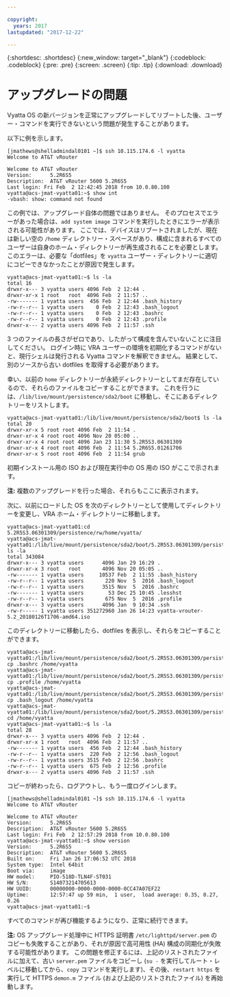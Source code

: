 ```yaml
---

copyright:
  years: 2017
lastupdated: "2017-12-22"

---
```


{:shortdesc: .shortdesc}
{:new_window: target="_blank"}
{:codeblock: .codeblock}
{:pre: .pre}
{:screen: .screen}
{:tip: .tip}
{:download: .download}

# アップグレードの問題
Vyatta OS の新バージョンを正常にアップグレードしてリブートした後、ユーザー・コマンドを実行できないという問題が発生することがあります。

以下に例を示します。

```
[jmathews@shelladmindal0101 ~]$ ssh 10.115.174.6 -l vyatta
Welcome to AT&T vRouter

Welcome to AT&T vRouter
Version:      5.2R6S5
Description:  AT&T vRouter 5600 5.2R6S5
Last login: Fri Feb  2 12:42:45 2018 from 10.0.80.100
vyatta@acs-jmat-vyatta01:~$ show int
-vbash: show: command not found
```

この例では、アップグレード自体の問題ではありません。 そのプロセスでエラーがあった場合は、`add system image` コマンドを実行したときにエラーが表示される可能性があります。 ここでは、デバイスはリブートされましたが、現在は新しい空の `/home` ディレクトリー・スペースがあり、構成に含まれるすべてのユーザーは自身のホーム・ディレクトリーが再生成されることを必要とします。 このエラーは、必要な「dotfiles」を `vyatta` ユーザー・ディレクトリーに適切にコピーできなかったことが原因で発生します。

```
vyatta@acs-jmat-vyatta01:~$ ls -la
total 16
drwxr-x--- 3 vyatta users 4096 Feb  2 12:44 .
drwxr-xr-x 1 root   root  4096 Feb  2 11:57 ..
-rw------- 1 vyatta users  456 Feb  2 12:44 .bash_history
-rw-r--r-- 1 vyatta users    0 Feb  2 12:43 .bash_logout
-rw-r--r-- 1 vyatta users    0 Feb  2 12:43 .bashrc
-rw-r--r-- 1 vyatta users    0 Feb  2 12:43 .profile
drwxr-x--- 2 vyatta users 4096 Feb  2 11:57 .ssh
```

3 つのファイルの長さがゼロであり、したがって構成を含んでいないことに注目してください。 ログイン時に VRA ユーザーの環境を初期化するコマンドがないと、現行シェルは発行される Vyatta コマンドを解釈できません。 結果として、別のソースから古い dotfiles を取得する必要があります。

幸い、以前の `home` ディレクトリーが永続ディレクトリーとしてまだ存在しているので、それらのファイルをコピーすることができます。 これを行うには、`/lib/live/mount/persistence/sda2/boot` に移動し、そこにあるディレクトリーをリストします。

```
vyatta@acs-jmat-vyatta01:/lib/live/mount/persistence/sda2/boot$ ls -la
total 20
drwxr-xr-x 5 root root 4096 Feb  2 11:54 .
drwxr-xr-x 4 root root 4096 Nov 20 05:00 ..
drwxr-xr-x 4 root root 4096 Jan 23 11:30 5.2R5S3.06301309
drwxr-xr-x 4 root root 4096 Feb  2 11:54 5.2R6S5.01261706
drwxr-xr-x 5 root root 4096 Feb  2 11:54 grub
```

初期インストール用の ISO および現在実行中の OS 用の ISO がここで示されます。 

**注:** 複数のアップグレードを行った場合、それらもここに表示されます。

次に、以前にロードした OS を次のディレクトリーとして使用してディレクトリーを変更し、VRA ホーム・ディレクトリーに移動します。

```
vyatta@acs-jmat-vyatta01:cd 5.2R5S3.06301309/persistence/rw/home/vyatta/
vyatta@acs-jmat-vyatta01:/lib/live/mount/persistence/sda2/boot/5.2R5S3.06301309/persistence/rw/home/vyatta$ ls -la
total 343084
drwxr-x--- 3 vyatta users      4096 Jan 29 16:29 .
drwxr-xr-x 3 root   root       4096 Nov 20 05:05 ..
-rw------- 1 vyatta users     10537 Feb  2 11:55 .bash_history
-rw-r--r-- 1 vyatta users       220 Nov  5  2016 .bash_logout
-rw-r--r-- 1 vyatta users      3515 Nov  5  2016 .bashrc
-rw------- 1 vyatta users        53 Dec 25 10:45 .lesshst
-rw-r--r-- 1 vyatta users       675 Nov  5  2016 .profile
drwxr-x--- 3 vyatta users      4096 Jan  9 10:34 .ssh
-rw-r----- 1 vyatta users 351272960 Jan 26 14:23 vyatta-vrouter-5.2_20180126T1706-amd64.iso
```

このディレクトリーに移動したら、dotfiles を表示し、それらをコピーすることができます。

```
vyatta@acs-jmat-vyatta01:/lib/live/mount/persistence/sda2/boot/5.2R5S3.06301309/persistence/rw/home/vyatta$ cp .bashrc /home/vyatta
vyatta@acs-jmat-vyatta01:/lib/live/mount/persistence/sda2/boot/5.2R5S3.06301309/persistence/rw/home/vyatta$ cp .profile /home/vyatta
vyatta@acs-jmat-vyatta01:/lib/live/mount/persistence/sda2/boot/5.2R5S3.06301309/persistence/rw/home/vyatta$ cp .bash_logout /home/vyatta
vyatta@acs-jmat-vyatta01:/lib/live/mount/persistence/sda2/boot/5.2R5S3.06301309/persistence/rw/home/vyatta$ cd /home/vyatta
vyatta@acs-jmat-vyatta01:~$ ls -la
total 28
drwxr-x--- 3 vyatta users 4096 Feb  2 12:44 .
drwxr-xr-x 1 root   root  4096 Feb  2 11:57 ..
-rw------- 1 vyatta users  456 Feb  2 12:44 .bash_history
-rw-r--r-- 1 vyatta users  220 Feb  2 12:56 .bash_logout
-rw-r--r-- 1 vyatta users 3515 Feb  2 12:56 .bashrc
-rw-r--r-- 1 vyatta users  675 Feb  2 12:56 .profile
drwxr-x--- 2 vyatta users 4096 Feb  2 11:57 .ssh
```

コピーが終わったら、ログアウトし、もう一度ログインします。

```
[jmathews@shelladmindal0101 ~]$ ssh 10.115.174.6 -l vyatta
Welcome to AT&T vRouter

Welcome to AT&T vRouter
Version:      5.2R6S5
Description:  AT&T vRouter 5600 5.2R6S5
Last login: Fri Feb  2 12:57:29 2018 from 10.0.80.100
vyatta@acs-jmat-vyatta01:~$ show version
Version:      5.2R6S5
Description:  AT&T vRouter 5600 5.2R6S5
Built on:     Fri Jan 26 17:06:52 UTC 2018
System type:  Intel 64bit
Boot via:     image
HW model:     PIO-518D-TLN4F-ST031
HW S/N:       S14073214705613
HW UUID:      00000000-0000-0000-0000-0CC47A07EF22
Uptime:       12:57:47 up 59 min,  1 user,  load average: 0.35, 0.27, 0.26
vyatta@acs-jmat-vyatta01:~$
```
すべてのコマンドが再び機能するようになり、正常に続行できます。

**注:** OS アップグレード処理中に HTTPS 証明書 `/etc/lighttpd/server.pem` のコピーも失敗することがあり、それが原因で高可用性 (HA) 構成の同期化が失敗する可能性があります。 この問題を修正するには、上記のリストされたファイルに加えて、古い `server.pem` ファイルをコピーし (`su -` を実行してルート・レベルに移動してから、`copy` コマンドを実行します)、その後、`restart https` を実行して HTTPS `demon.m` ファイル (および上記のリストされたファイル) を再始動します。
